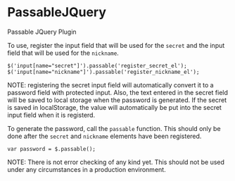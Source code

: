 PassableJQuery
==============

Passable JQuery Plugin

To use, register the input field that will be used for the `secret` and the input field that will be used for the `nickname`.

```
$('input[name="secret"]').passable('register_secret_el');
$('input[name="nickname"]').passable('register_nickname_el');
```

NOTE: registering the secret input field will automatically convert it to a password field with protected input. 
Also, the text entered in the secret field will be saved to local storage when the password is generated.
If the secret is saved in localStorage, the value will automatically be put into the secret input field when it is registerd.

To generate the password, call the `passable` function. 
This should only be done after the `secret` and `nickname` elements have been registered.

```
var password = $.passable();
```

NOTE: There is not error checking of any kind yet. This should not be used under any circumstances in a production environment.

